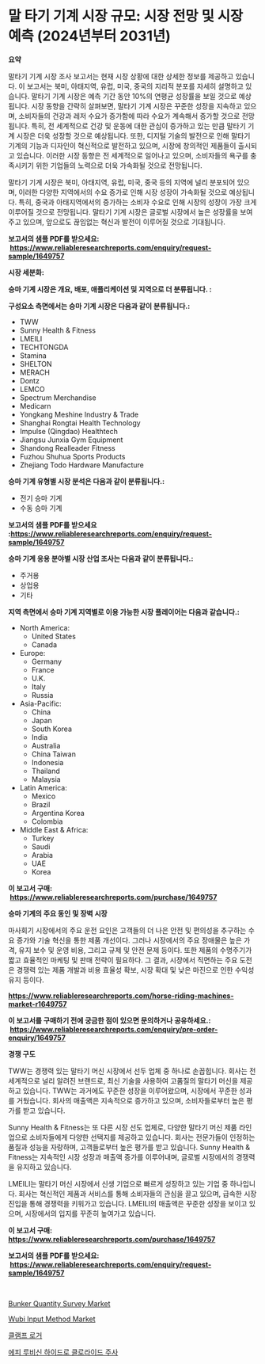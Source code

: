 <p><h1>말 타기 기계 시장 규모: 시장 전망 및 시장 예측 (2024년부터 2031년)</h1></p><p><strong>요약</strong></p>
<p><p>말타기 기계 시장 조사 보고서는 현재 시장 상황에 대한 상세한 정보를 제공하고 있습니다. 이 보고서는 북미, 아태지역, 유럽, 미국, 중국의 지리적 분포를 자세히 설명하고 있습니다. 말타기 기계 시장은 예측 기간 동안 10%의 연평균 성장률을 보일 것으로 예상됩니다. 시장 동향을 간략히 살펴보면, 말타기 기계 시장은 꾸준한 성장을 지속하고 있으며, 소비자들의 건강과 레저 수요가 증가함에 따라 수요가 계속해서 증가할 것으로 전망됩니다. 특히, 전 세계적으로 건강 및 운동에 대한 관심이 증가하고 있는 만큼 말타기 기계 시장은 더욱 성장할 것으로 예상됩니다. 또한, 디지털 기술의 발전으로 인해 말타기 기계의 기능과 디자인이 혁신적으로 발전하고 있으며, 시장에 창의적인 제품들이 출시되고 있습니다. 이러한 시장 동향은 전 세계적으로 일어나고 있으며, 소비자들의 욕구를 충족시키기 위한 기업들의 노력으로 더욱 가속화될 것으로 전망됩니다.</p><p>말타기 기계 시장은 북미, 아태지역, 유럽, 미국, 중국 등의 지역에 널리 분포되어 있으며, 이러한 다양한 지역에서의 수요 증가로 인해 시장 성장이 가속화될 것으로 예상됩니다. 특히, 중국과 아태지역에서의 증가하는 소비자 수요로 인해 시장의 성장이 가장 크게 이루어질 것으로 전망됩니다. 말타기 기계 시장은 글로벌 시장에서 높은 성장률을 보여주고 있으며, 앞으로도 끊임없는 혁신과 발전이 이루어질 것으로 기대됩니다.</p></p>
<p><strong>보고서의 샘플 PDF를 받으세요: &nbsp;<a href="https://www.reliableresearchreports.com/enquiry/request-sample/1649757">https://www.reliableresearchreports.com/enquiry/request-sample/1649757</a></strong></p>
<p><strong>시장 세분화:</strong></p>
<p><strong> 승마 기계 시장은 개요, 배포, 애플리케이션 및 지역으로 더 분류됩니다. :</strong></p>
<p><strong>구성요소 측면에서는 승마 기계 시장은 다음과 같이 분류됩니다.:</strong></p>
<p><ul><li>TWW</li><li>Sunny Health & Fitness</li><li>LMEILI</li><li>TECHTONGDA</li><li>Stamina</li><li>SHELTON</li><li>MERACH</li><li>Dontz</li><li>LEMCO</li><li>Spectrum Merchandise</li><li>Medicarn</li><li>Yongkang Meshine Industry & Trade</li><li>Shanghai Rongtai Health Technology</li><li>Impulse (Qingdao) Healthtech</li><li>Jiangsu Junxia Gym Equipment</li><li>Shandong Realleader Fitness</li><li>Fuzhou Shuhua Sports Products</li><li>Zhejiang Todo Hardware Manufacture</li></ul></p>
<p><strong> 승마 기계 유형별 시장 분석은 다음과 같이 분류됩니다.:</strong></p>
<p><ul><li>전기 승마 기계</li><li>수동 승마 기계</li></ul></p>
<p><strong>보고서의 샘플 PDF를 받으세요 :<a href="https://www.reliableresearchreports.com/enquiry/request-sample/1649757">https://www.reliableresearchreports.com/enquiry/request-sample/1649757</a></strong></p>
<p><strong> 승마 기계 응용 분야별 시장 산업 조사는 다음과 같이 분류됩니다.:</strong></p>
<p><ul><li>주거용</li><li>상업용</li><li>기타</li></ul></p>
<p><strong>지역 측면에서 승마 기계 지역별로 이용 가능한 시장 플레이어는 다음과 같습니다.:</strong></p>
<p><ul>
    <li>
        North America:
        <ul>
            <li>United States</li>
            <li>Canada</li>
        </ul>
    </li>
    <li>
        Europe:
        <ul>
            <li>Germany</li>
            <li>France</li>
            <li>U.K.</li>
            <li>Italy</li>
            <li>Russia</li>
        </ul>
    </li>
    <li>
        Asia-Pacific:
        <ul>
            <li>China</li>
            <li>Japan</li>
            <li>South Korea</li>
            <li>India</li>
            <li>Australia</li>
            <li>China Taiwan</li>
            <li>Indonesia</li>
            <li>Thailand</li>
            <li>Malaysia</li>
        </ul>
    </li>
    <li>
        Latin America:
        <ul>
            <li>Mexico</li>
            <li>Brazil</li>
            <li>Argentina Korea</li>
            <li>Colombia</li>
        </ul>
    </li>
    <li>
        Middle East & Africa:
        <ul>
            <li>Turkey</li>
            <li>Saudi</li>
            <li>Arabia</li>
            <li>UAE</li>
            <li>Korea</li>
        </ul>
    </li>
    </ul></p>
<p><strong>이 보고서 구매: &nbsp;<a href="https://www.reliableresearchreports.com/purchase/1649757">https://www.reliableresearchreports.com/purchase/1649757</a></strong></p>
<p><strong>승마 기계의 주요 동인 및 장벽 시장</strong></p>
<p><p>마사회기 시장에서의 주요 운전 요인은 고객들의 더 나은 안전 및 편의성을 추구하는 수요 증가와 기술 혁신을 통한 제품 개선이다. 그러나 시장에서의 주요 장애물은 높은 가격, 유지 보수 및 운영 비용, 그리고 규제 및 안전 문제 등이다. 또한 제품의 수명주기가 짧고 효율적인 마케팅 및 판매 전략이 필요하다. 그 결과, 시장에서 직면하는 주요 도전은 경쟁력 있는 제품 개발과 비용 효율성 확보, 시장 확대 및 낮은 마진으로 인한 수익성 유지 등이다.</p></p>
<p><strong><a href="https://www.reliableresearchreports.com/horse-riding-machines-market-r1649757">https://www.reliableresearchreports.com/horse-riding-machines-market-r1649757</a></strong></p>
<p><strong>이 보고서를 구매하기 전에 궁금한 점이 있으면 문의하거나 공유하세요.: &nbsp;<a href="https://www.reliableresearchreports.com/enquiry/pre-order-enquiry/1649757">https://www.reliableresearchreports.com/enquiry/pre-order-enquiry/1649757</a></strong></p>
<p><strong>경쟁 구도</strong></p>
<p><p>TWW는 경쟁력 있는 말타기 머신 시장에서 선두 업체 중 하나로 손꼽힙니다. 회사는 전 세계적으로 널리 알려진 브랜드로, 최신 기술을 사용하여 고품질의 말타기 머신을 제공하고 있습니다. TWW는 과거에도 꾸준한 성장을 이루어왔으며, 시장에서 꾸준한 성과를 거뒀습니다. 회사의 매출액은 지속적으로 증가하고 있으며, 소비자들로부터 높은 평가를 받고 있습니다.</p><p>Sunny Health & Fitness는 또 다른 시장 선도 업체로, 다양한 말타기 머신 제품 라인업으로 소비자들에게 다양한 선택지를 제공하고 있습니다. 회사는 전문가들이 인정하는 품질과 성능을 자랑하며, 고객들로부터 높은 평가를 받고 있습니다. Sunny Health & Fitness는 지속적인 시장 성장과 매출액 증가를 이루어내며, 글로벌 시장에서의 경쟁력을 유지하고 있습니다.</p><p>LMEILI는 말타기 머신 시장에서 신생 기업으로 빠르게 성장하고 있는 기업 중 하나입니다. 회사는 혁신적인 제품과 서비스를 통해 소비자들의 관심을 끌고 있으며, 급속한 시장 진입을 통해 경쟁력을 키워가고 있습니다. LMEILI의 매출액은 꾸준한 성장을 보이고 있으며, 시장에서의 입지를 꾸준히 높여가고 있습니다.</p></p>
<p><strong>이 보고서 구매: &nbsp; <a href="https://www.reliableresearchreports.com/purchase/1649757">https://www.reliableresearchreports.com/purchase/1649757</a></strong></p>
<p><strong>보고서의 샘플 PDF를 받으세요: &nbsp;<a href="https://www.reliableresearchreports.com/enquiry/request-sample/1649757">https://www.reliableresearchreports.com/enquiry/request-sample/1649757</a></strong><strong></strong></p>
<p>&nbsp;</p>
<p><p><a href="https://www.linkedin.com/pulse/bunker-quantity-survey-market-trends-forecast-competitive-oqmhc?trackingId=b8MpcbCiW0bagwnuD2XDVw%3D%3D">Bunker Quantity Survey Market</a></p><p><a href="https://www.linkedin.com/pulse/wubi-input-method-market-share-evolution-growth-trends-2024-fgr5c?trackingId=jdhVamX%2ByOHQQhpxyQdt2w%3D%3D">Wubi Input Method Market</a></p><p><a href="https://medium.com/@edenger9807/%ED%81%B4%EB%9E%A8%ED%94%84-%EB%A1%9C%EA%B1%B0-%EC%8B%9C%EC%9E%A5-%EA%B7%9C%EB%AA%A8%EB%8A%94-%EC%A0%84-%EC%84%B8%EA%B3%84-%EC%82%B0%EC%97%85%EC%97%90%EC%84%9C-%EC%B5%9C%EA%B3%A0%EC%9D%98-%EB%A7%88%EC%BC%80%ED%8C%85-%EC%B1%84%EB%84%90%EC%9D%84-%EB%B3%B4%EC%97%AC%EC%A4%8D%EB%8B%88%EB%8B%A4-54081d233461">클램프 로거</a></p><p><a href="https://medium.com/@stuartstehr2022/%EC%97%90%ED%94%BC%EB%A3%A8%EB%B9%84%EC%8B%A0-%EC%97%BC%ED%99%94%EC%88%98%EC%86%8C-%EC%A3%BC%EC%9E%85%EC%95%A1-%EC%8B%9C%EC%9E%A5-%ED%86%B5%EC%B0%B0-%EC%8B%9C%EC%9E%A5-%EB%8F%99%ED%96%A5-%EC%84%B1%EC%9E%A5-2024%EB%85%84%EB%B6%80%ED%84%B0-2031%EB%85%84%EA%B9%8C%EC%A7%80-%EC%98%88%EC%83%81%EB%90%98%EB%8A%94-%EA%B2%83-8611cfbf2ae6">에피 루비신 하이드로 클로라이드 주사</a></p></p>